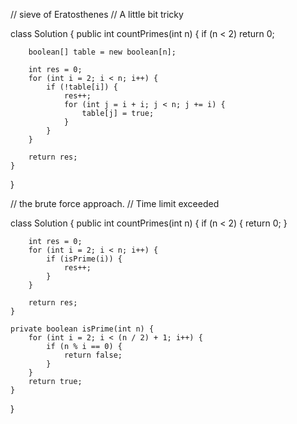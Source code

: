 // sieve of Eratosthenes
// A little bit tricky

class Solution {
    public int countPrimes(int n) {
        if (n < 2) return 0;
        
        boolean[] table = new boolean[n];
        
        int res = 0;
        for (int i = 2; i < n; i++) {
            if (!table[i]) {
                res++;
                for (int j = i + i; j < n; j += i) {
                    table[j] = true;
                } 
            }
        }
        
        return res;
    }
}

// the brute force approach.
// Time limit exceeded

class Solution {
    public int countPrimes(int n) {
        if (n < 2) {
            return 0;
        }
        
        int res = 0;
        for (int i = 2; i < n; i++) {
            if (isPrime(i)) {
                res++;
            }
        }
        
        return res;
    }
    
    private boolean isPrime(int n) {
        for (int i = 2; i < (n / 2) + 1; i++) {
            if (n % i == 0) {
                return false;
            }
        }
        return true;
    }
}
